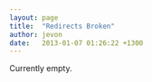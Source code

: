 ```yaml
---
layout: page
title:  "Redirects Broken"
author: jevon
date:   2013-01-07 01:26:22 +1300
---
```


Currently empty.

